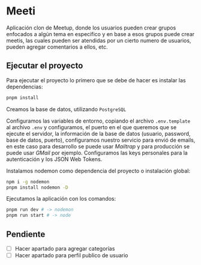 # Meeti

Aplicación clon de Meetup, donde los usuarios pueden crear grupos enfocados a algún tema en especifico y en base a esos grupos puede crear meetis, las cuales pueden ser atendidas por un cierto numero de usuarios, pueden agregar comentarios a ellos, etc.

## Ejecutar el proyecto

Para ejecutar el proyecto lo primero que se debe de hacer es instalar las dependencias:

```bash
pnpm install
```

Creamos la base de datos, utilizando `PostgreSQL`

Configuramos las variables de entorno, copiando el archivo `.env.template` al archivo `.env` y configuramos, el puerto en el que queremos que se ejecute el servidor, la información de la base de datos (usuario, password, base de datos, puerto), configuramos nuestro servicio para envió de emails, en este caso para desarrollo se puede usar _Mailtrap_ y para producción se puede usar _GMail_ por ejemplo. Configuramos las keys personales para la autenticación y los JSON Web Tokens.

Instalamos nodemon como dependencia del proyecto o instalación global:

```bash
npm i -g nodemon
pnpm install nodemon -D
```

Ejecutamos la aplicación con los comandos:

```bash
pnpm run dev # -> nodemon
pnpm run start # -> node
```

## Pendiente

- [ ] Hacer apartado para agregar categorías
- [ ] Hacer apartado para perfil publico de usuario
